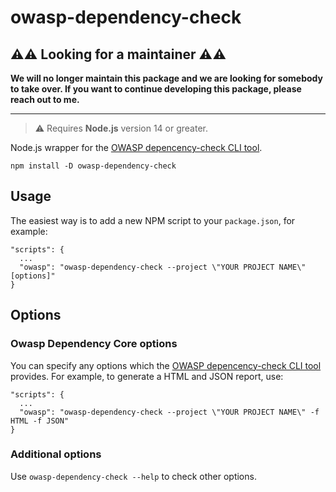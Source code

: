 # owasp-dependency-check

## ⚠️⚠️ Looking for a maintainer ⚠️⚠️

**We will no longer maintain this package and we are looking for somebody to take over. If you want to continue developing this package, please reach out to me.**

---

> ⚠️ Requires **Node.js** version 14 or greater.

Node.js wrapper for the [OWASP depencency-check CLI tool](https://dependency-check.github.io/DependencyCheck/).

```
npm install -D owasp-dependency-check
```

## Usage

The easiest way is to add a new NPM script to your `package.json`, for example:

```
"scripts": {
  ...
  "owasp": "owasp-dependency-check --project \"YOUR PROJECT NAME\" [options]"
}
```

## Options

### Owasp Dependency Core options

You can specify any options which the [OWASP depencency-check CLI tool](https://dependency-check.github.io/DependencyCheck/) provides. For example, to generate a HTML and JSON report, use:

```
"scripts": {
  ...
  "owasp": "owasp-dependency-check --project \"YOUR PROJECT NAME\" -f HTML -f JSON"
}
```

### Additional options

Use `owasp-dependency-check --help` to check other options.

